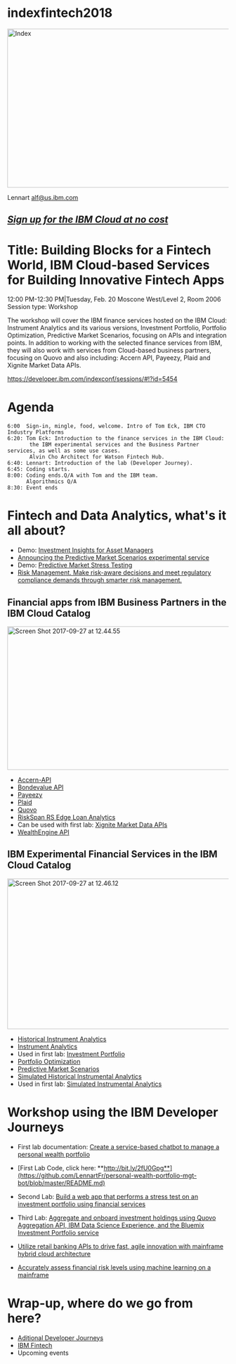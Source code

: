 # indexfintech2018

<img src="https://farm5.staticflickr.com/4759/28189306259_b23c184cf5_z.jpg" width="623" height="361" alt="Index"><p>

Lennart alf@us.ibm.com

## [*Sign up for the IBM Cloud at no cost*](https://bluemix.net)

# Title: Building Blocks for a Fintech World, IBM Cloud-based Services for Building Innovative Fintech Apps

12:00 PM-12:30 PM|Tuesday, Feb. 20
Moscone West/Level 2, Room 2006
Session type: Workshop

The workshop will cover the IBM finance services hosted on the IBM Cloud: Instrument Analytics and its various versions, Investment Portfolio, Portfolio Optimization, Predictive Market Scenarios, focusing on APIs and integration points. In addition to working with the selected finance services from IBM, they will also work with services from Cloud-based business partners, focusing on Quovo and also including: Accern API, Payeezy, Plaid and Xignite Market Data APIs.

https://developer.ibm.com/indexconf/sessions/#!?id=5454



# Agenda
~~~
6:00  Sign-in, mingle, food, welcome. Intro of Tom Eck, IBM CTO Industry Platforms
6:20: Tom Eck: Introduction to the finance services in the IBM Cloud: 
       the IBM experimental services and the Business Partner services, as well as some use cases. 
       Alvin Cho Architect for Watson Fintech Hub.  
6:40: Lennart: Introduction of the lab (Developer Journey). 
6:45: Coding starts. 
8:00: Coding ends.Q/A with Tom and the IBM team.  
      Algorithmics Q/A
8:30: Event ends   
~~~ 

# Fintech and Data Analytics, what's it all about?
* Demo: [Investment Insights for Asset Managers](https://investment-insights-am.mybluemix.net/)
* [Announcing the Predictive Market Scenarios experimental service](https://www.ibm.com/blogs/bluemix/2017/05/announcing-predictive-market-scenarios-experimental-service/)
* Demo: [Predictive Market Stress Testing  ](https://predictive-market-stress-testing.mybluemix.net/) 
* [Risk Management. Make risk-aware decisions and meet regulatory compliance demands through smarter risk management.](https://www.ibm.com/analytics/us/en/business/risk-management/)

## Financial apps from IBM Business Partners in the IBM Cloud Catalog

<img src="https://farm5.staticflickr.com/4434/37101837360_9ed47fae43_z.jpg" width="640" height="326" alt="Screen Shot 2017-09-27 at 12.44.55">

* [Accern-API](https://console.bluemix.net/catalog/services/accern-api)
* [Bondevalue API](https://console.bluemix.net/catalog/services/bondevalue-api)
* [Payeezy](https://console.bluemix.net/catalog/services/payeezy)
* [Plaid](https://console.bluemix.net/catalog/services/plaid)
* [Quovo](https://console.bluemix.net/catalog/services/quovo)
* [RiskSpan RS Edge Loan Analytics](https://console.bluemix.net/catalog/services/riskspan-rs-edge-loan-analytics)
* Can be used with first lab: [Xignite Market Data APIs](https://console.bluemix.net/catalog/services/xignite-market-data-apis)
* [WealthEngine API](https://console.bluemix.net/catalog/services/wealthengine-api)

## IBM Experimental Financial Services in the IBM Cloud Catalog

<img src="https://farm5.staticflickr.com/4409/37328006152_4e409c3b7e_z.jpg" width="640" height="342" alt="Screen Shot 2017-09-27 at 12.46.12">

* [Historical Instrument Analytics](https://console.bluemix.net/catalog/services/historical-instrument-analytics)
* [Instrument Analytics](https://console.bluemix.net/catalog/services/instrument-analytics)
* Used in first lab: [Investment Portfolio](https://console.bluemix.net/catalog/services/investment-portfolio)
* [Portfolio Optimization](https://console.bluemix.net/catalog/services/portfolio-optimization)
* [Predictive Market Scenarios](https://console.bluemix.net/catalog/services/predictive-market-scenarios)
* [Simulated Historical Instrumental Analytics](https://console.bluemix.net/catalog/services/simulated-historical-instrument-analytics)
* Used in first lab: [Simulated Instrumental Analytics](https://console.bluemix.net/catalog/services/simulated-instrument-analytics)

# Workshop using the IBM Developer Journeys
* First lab documentation: [Create a service-based chatbot to manage a personal wealth portfolio](https://developer.ibm.com/code/journey/create-an-investment-management-chatbot/)

* [First Lab Code, click here: **http://bit.ly/2fU0Gpg**](https://github.com/LennartFr/personal-wealth-portfolio-mgt-bot/blob/master/README.md)

* Second Lab: [Build a web app that performs a stress test on an investment portfolio using financial services
](https://developer.ibm.com/code/journey/create-a-stress-test-app-for-investment-portfolios/)
* Third Lab: [Aggregate and onboard investment holdings using Quovo Aggregation API, IBM Data Science Experience, and the Bluemix Investment Portfolio service](https://developer.ibm.com/code/journey/integrate-a-financial-investment-portfolio/)
* [Utilize retail banking APIs to drive fast, agile innovation with mainframe hybrid cloud architecture](https://developer.ibm.com/code/journey/create-financial-applications-using-apis-on-mainframe/)
* [Accurately assess financial risk levels using machine learning on a mainframe](https://developer.ibm.com/code/journey/apply-machine-learning-to-financial-risk-management/)

# Wrap-up, where do we go from here?
* [Aditional Developer Journeys](https://developer.ibm.com/code/journey/) 
* [IBM Fintech](https://www.ibm.com/us-en/marketplace/learning-lab/fintech)
* Upcoming events
